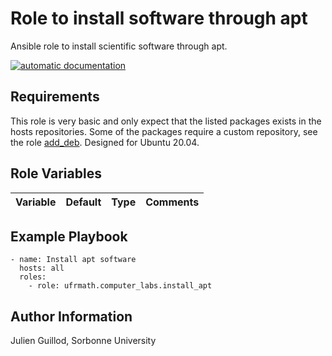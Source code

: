 Role to install software through apt
====================================

Ansible role to install scientific software through apt.

[![automatic documentation](https://img.shields.io/badge/automatic-documentation-green?logo=Ansible)](https://guillod.org/ansible_collections/ufrmath/computer_labs/install_apt_role.html)

Requirements
------------

This role is very basic and only expect that the listed packages exists in the hosts repositories. Some of the packages require a custom repository, see the role [add_deb](../add_deb/README.md). Designed for Ubuntu 20.04.

Role Variables
--------------

| Variable                | Default    | Type              | Comments                                                    |
|-------------------------|------------|-------------------|-------------------------------------------------------------|

Example Playbook
----------------

    - name: Install apt software
      hosts: all
      roles:
        - role: ufrmath.computer_labs.install_apt
      

Author Information
------------------

Julien Guillod, Sorbonne University